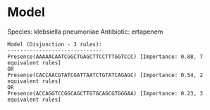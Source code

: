 
# Model

Species: klebsiella pneumoniae
Antibiotic: ertapenem

```
Model (Disjunction - 3 rules):
------------------------------
Presence(AAAAACAATCGGCTGAGCTTCCTTTGGTCCC) [Importance: 0.88, 7 equivalent rules]
OR
Presence(CACCAACGTATCGATTAATCTGTATCAGAGC) [Importance: 0.54, 2 equivalent rules]
OR
Presence(ACCAGGTCCGGCAGCTTGTGCAGCGTGGGAA) [Importance: 0.23, 3 equivalent rules]

```

